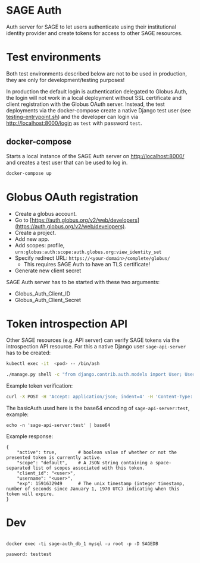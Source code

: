 # SAGE Auth

Auth server for SAGE to let users authenticate using their institutional identity provider and create tokens for access to other SAGE resources.


# Test environments 


Both test environments described below are not to be used in production, they are only for development/testing purposes!

In production the default login is authentication delegated to Globus Auth, the login will not work in a local deployment without SSL certificate and client registration with the Globus OAuth server. Instead, the test deployments via the docker-compose create a native Django test user (see [testing-entrypoint.sh](testing-entrypoint.sh)) and the developer can login via [http://localhost:8000/login](http://localhost:8000/login) as `test` with password `test`.  



## docker-compose

Starts a local instance of the SAGE Auth server on [http://localhost:8000/](http://localhost:8000/) and creates a test user that can be used to log in.

```bash
docker-compose up
```


# Globus OAuth registration

- Create a globus account.
- Go to [https://auth.globus.org/v2/web/developers](https://auth.globus.org/v2/web/developers).
- Create a project.
- Add new app.
- Add scopes: profile, `urn:globus:auth:scope:auth.globus.org:view_identity_set`
- Specify redirect URL: `https://<your-domain>/complete/globus/`
    - This requires SAGE Auth to have an TLS certificate!
- Generate new client secret

SAGE Auth server has to be started with these two arguments:
- Globus_Auth_Client_ID
- Globus_Auth_Client_Secret



# Token introspection API

Other SAGE resources (e.g. API server) can verify SAGE tokens via the introspection API resource. For this a native Django user `sage-api-server` has to be created:

```bash
kubectl exec -it  <pod> -- /bin/ash

./manage.py shell -c "from django.contrib.auth.models import User; User.objects.create_user('sage-api-server', 'test@example.com', 'secret')"
```

Example token verification:
```bash
curl -X POST -H 'Accept: application/json; indent=4' -H 'Content-Type: application/x-www-form-urlencoded' -H "Authorization: Basic c2FnZS1hcGktc2VydmVyOnRlc3Q=" -d 'token=<SAGE-USER-TOKEN>'  <sage-auth-hostname>:80/token_info/
```
The basicAuth used here is the base64 encoding of `sage-api-server:test`, example:

```console
echo -n 'sage-api-server:test' | base64 
```

Example response:
```json5
{
    "active": true,        # boolean value of whether or not the presented token is currently active.
    "scope": "default",    # A JSON string containing a space-separated list of scopes associated with this token.
    "client_id": "<user>",
    "username": "<user>",
    "exp": 1591632949      # The unix timestamp (integer timestamp, number of seconds since January 1, 1970 UTC) indicating when this token will expire. 
}
```

# Dev


```console

docker exec -ti sage-auth_db_1 mysql -u root -p -D SAGEDB

pasword: testtest

```